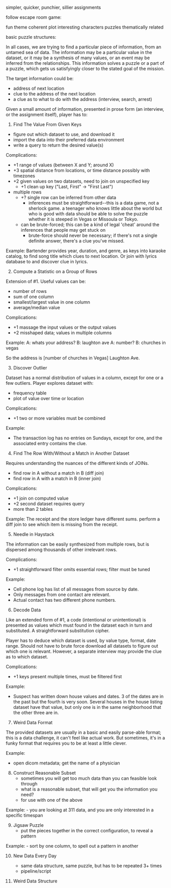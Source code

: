 
simpler, quicker, punchier, sillier assignments

follow escape room game:

fun theme
coherent plot
interesting characters
puzzles thematically related

basic puzzle structures:

In all cases, we are trying to find a particular piece of information, from an untamed sea of data.
The information may be a particular value in the dataset, or it may be a synthesis of many values, or an event may be inferred from the relationships.
This information solves a puzzle or a part of a puzzle, which gets us satisfyingly closer to the stated goal of the mission.

The target information could be:
  - address of next location
  - clue to the address of the next location
  - a clue as to what to do with the address (interview, search, arrest)

Given a small amount of information, presented in prose form (an interview, or the assignment itself), player has to:

1. Find The Value From Given Keys

  - figure out which dataset to use, and download it
  - import the data into their preferred data environment
  - write a query to return the desired value(s)

Complications:
  - +1 range of values  (between X and Y; around X)
  - +3 spatial distance from locations, or time distance possibly with timezones
  - +2 given values on two datasets, need to join on unspecified key
    - +1 clean up key ("Last, First" -> "First Last")
  - multiple rows
    - +? single row can be inferred from other data
      - inferences must be straightforward--this is a data game, not a sherlock game.  a teenager who knows little about the world but who is good with data should be able to solve the puzzle whether it is steeped in Vegas or Missoula or Tokyo.
    - can be brute-forced; this can be a kind of legal 'cheat' around the inferences that people may get stuck on
      - brute-force should never be necessary; if there's not a single definite answer, there's a clue you've missed.

Example:
    Bartender provides year, duration, and genre, as keys into karaoke catalog, to find song title which clues to next location.  Or join with lyrics database to and discover clue in lyrics.

2. Compute a Statistic on a Group of Rows

Extension of #1.  Useful values can be:

  - number of rows
  - sum of one column
  - smallest/largest value in one column
  - average/median value

Complications:
  - +1 massage the input values or the output values
  - +2 misshaped data; values in multiple columns

Example:
A: whats your address?
B: laughton ave
A: number?
B: churches in vegas

So the address is [number of churches in Vegas] Laughton Ave.

3. Discover Outlier

Dataset has a normal distribution of values in a column, except for one or a few outliers.
Player explores dataset with:
  - frequency table
  - plot of value over time or location

Complications:
  - +1 two or more variables must be combined

Example:

- The transaction log has no entries on Sundays, except for one, and the associated entry contains the clue.

4. Find The Row With/Without a Match in Another Dataset

Requires understanding the nuances of the different kinds of JOINs.

  - find row in A without a match in B (diff join)
  - find row in A with a match in B (inner join)

Complications:
  - +1 join on computed value
  - +2 second dataset requires query
  - more than 2 tables

Example:
The receipt and the store ledger have different sums. perform a diff join to see which item is missing from the receipt.

5. Needle in Haystack

The information can be easily synthesized from multiple rows, but is dispersed among thousands of other irrelevant rows.

Complications:
  - +1 straightforward filter omits essential rows; filter must be tuned

Example:
  - Cell phone log has list of all messages from source by date.
  - Only messages from one contact are relevant.
  - Actual contact has two different phone numbers.

6. Decode Data

Like an extended form of #1, a code (intentional or unintentional) is presented as values which must found in the dataset each in turn and substituted.
A straightforward substitution cipher.

Player has to deduce which dataset is used, by value type, format, date range.
Should not have to brute force download all datasets to figure out which one is relevant.
However, a separate interview may provide the clue as to which dataset.


Complications:
  - +1 keys present multiple times, must be filtered first

Example:
  - Suspect has written down house values and dates.  3 of the dates are in the past but the fourth is very soon.  Several houses in the house listing dataset have that value, but only one is in the same neighborhood that the other three are in.

7. Weird Data Format

The provided datasets are usually in a basic and easily parse-able format; this is a data challenge, it can't feel like actual work.
But sometimes, it's in a funky format that requires you to be at least a little clever.

Example:
  - open dicom metadata; get the name of a physician

8. Construct Reasonable Subset
    - sometimes you will get too much data than you can feasible look through
    - what is a reasonable subset, that will get you the information you need?
    - for use with one of the above

Example:
    - you are looking at 311 data, and you are only interested in a specific timespan

9. Jigsaw Puzzle
    - put the pieces together in the correct configuration, to reveal a pattern

Example:
    - sort by one column, to spell out a pattern in another

10. New Data Every Day
    - same data structure, same puzzle, but has to be repeated 3+ times
    - pipeline/script

11. Weird Data Structure

